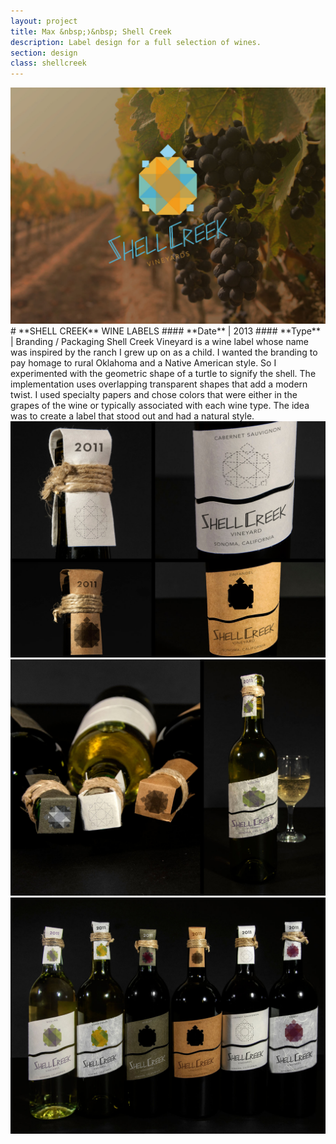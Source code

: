 ```yaml
---
layout: project
title: Max &nbsp;❭&nbsp; Shell Creek
description: Label design for a full selection of wines.
section: design
class: shellcreek
---
```


<div class="content half"><a class="img-modal" rel="group" href="shellcreek_002.jpg" ><img src="shellcreek_002.jpg" alt=" "/></a></div>

<div class="content half" markdown="1">
# **SHELL CREEK** WINE LABELS
#### **Date** | 2013
#### **Type** | Branding / Packaging
Shell Creek Vineyard is a wine label whose name was inspired by the ranch I grew up on as a child. I wanted the branding to pay homage to rural Oklahoma and a Native American style. So I experimented with the geometric shape of a turtle to signify the shell. The implementation uses overlapping transparent shapes that add a modern twist. I used specialty papers and chose colors that were either in the grapes of the wine or typically associated with each wine type. The idea was to create a label that stood out and had a natural style.
</div>

<div class="content half"><a class="img-modal" rel="group" href="shellcreek_003.jpg" ><img src="shellcreek_003.jpg" alt=" "/></a></div>
<div class="content half"><a class="img-modal" rel="group" href="shellcreek_004.jpg" ><img src="shellcreek_004.jpg" alt=" "/></a></div>
<div class="content half"><a class="img-modal" rel="group" href="shellcreek_005.jpg" ><img src="shellcreek_005.jpg" alt=" "/></a></div>
